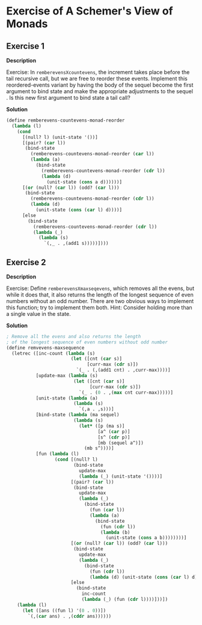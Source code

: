 # Exercise of A Schemer's View of Monads

## Exercise 1

**Description**

Exercise: In `remberevensXcountevens`, the increment takes place before the tail recursive call, but we are free
to reorder these events. Implement this reordered-events variant by having the body of the sequel become the
first argument to bind state and make the appropriate adjustments to the sequel . Is this new first argument
to bind state a tail call?


**Solution**

```lisp
(define remberevens-countevens-monad-reorder
  (lambda (l)
    (cond
      [(null? l) (unit-state '())]
      [(pair? (car l))
       (bind-state
         (remberevens-countevens-monad-reorder (car l))
         (lambda (a)
           (bind-state
             (remberevens-countevens-monad-reorder (cdr l))
             (lambda (d)
               (unit-state (cons a d))))))]
      [(or (null? (car l)) (odd? (car l)))
       (bind-state
         (remberevens-countevens-monad-reorder (cdr l))
         (lambda (d)
           (unit-state (cons (car l) d))))]
      [else
        (bind-state
          (remberevens-countevens-monad-reorder (cdr l))
          (lambda (_)
            (lambda (s)
              `(,_ . ,(add1 s)))))])))
```

## Exercise 2

**Description**

Exercise: Define `remberevensXmaxseqevens`, which removes all the evens, but while it does that, it also
returns the length of the longest sequence of even numbers without an odd number. There are two obvious
ways to implement this function; try to implement them both. Hint: Consider holding more than a single
value in the state.

**Solution**

```lisp
; Remove all the evens and also returns the length
; of the longest sequence of even numbers without odd number
(define remvevens-maxsequence
  (letrec ([inc-count (lambda (s)
                        (let ([cnt (car s)]
                              [curr-max (cdr s)])
                          `(_ . (,(add1 cnt) . ,curr-max))))]
           [update-max (lambda (s)
                         (let ([cnt (car s)]
                               [curr-max (cdr s)])
                           `(_ . (0 . ,(max cnt curr-max)))))]
           [unit-state (lambda (a)
                         (lambda (s)
                           `(,a . ,s)))]
           [bind-state (lambda (ma sequel)
                         (lambda (s)
                           (let* ([p (ma s)]
                                  [a^ (car p)]
                                  [s^ (cdr p)]
                                  [mb (sequel a^)])
                             (mb s^))))]
           [fun (lambda (l)
                  (cond [(null? l)
                         (bind-state
                           update-max
                           (lambda (_) (unit-state '())))]
                        [(pair? (car l))
                         (bind-state
                           update-max
                           (lambda (_)
                             (bind-state
                               (fun (car l))
                               (lambda (a)
                                 (bind-state
                                   (fun (cdr l))
                                   (lambda (b)
                                     (unit-state (cons a b))))))))]
                        [(or (null? (car l)) (odd? (car l)))
                         (bind-state
                           update-max
                           (lambda (_)
                             (bind-state
                               (fun (cdr l))
                               (lambda (d) (unit-state (cons (car l) d))))))]
                        [else
                          (bind-state
                            inc-count
                            (lambda (_) (fun (cdr l))))]))])
    (lambda (l)
      (let ([ans ((fun l) '(0 . 0))])
        `(,(car ans) . ,(cddr ans))))))
```
